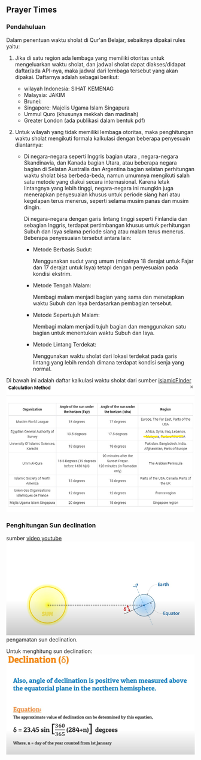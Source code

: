 ## Prayer Times

### Pendahuluan
Dalam penentuan waktu sholat di Qur'an Belajar, sebaiknya dipakai rules yaitu:
1. Jika di satu region ada lembaga yang memiliki otoritas untuk mengeluarkan waktu sholat, dan jadwal sholat dapat diakses/didapat daftar/ada API-nya, maka jadwal dari lembaga tersebut yang akan dipakai. Daftarnya adalah sebagai berikut:
    - wilayah Indonesia: SIHAT KEMENAG
    - Malaysia: JAKIM
    - Brunei: 
    - Singapore: Majelis Ugama Islam Singapura
    - Ummul Quro (khusunya mekkah dan madinah)
    - Greater London (ada publikasi dalam bentuk pdf)

2. Untuk wilayah yang tidak memiliki lembaga otoritas, maka penghitungan waktu sholat mengikuti formala kalkulasi dengan beberapa penyesuain diantarnya:
    - Di negara-negara seperti Inggris bagian utara , negara-negara Skandinavia, dan Kanada bagian Utara, atau beberapa negara bagian di Selatan Australia dan Argentina bagian selatan  perhitungan waktu sholat bisa berbeda-beda, namun umumnya mengikuti salah satu metode yang diakui secara internasional. Karena letak lintangnya yang lebih tinggi, negara-negara ini mungkin juga menerapkan penyesuaian khusus untuk periode siang hari atau kegelapan terus menerus, seperti selama musim panas dan musim dingin.

        Di negara-negara dengan garis lintang tinggi seperti Finlandia dan sebagian Inggris, terdapat pertimbangan khusus untuk perhitungan Subuh dan Isya selama periode siang atau malam terus menerus. Beberapa penyesuaian tersebut antara lain:

        - Metode Berbasis Sudut:

            Menggunakan sudut yang umum (misalnya 18 derajat untuk Fajar dan 17 derajat untuk Isya) tetapi dengan penyesuaian pada kondisi ekstrim.
        - Metode Tengah Malam:

            Membagi malam menjadi bagian yang sama dan menetapkan waktu Subuh dan Isya berdasarkan pembagian tersebut.
        - Metode Sepertujuh Malam:

            Membagi malam menjadi tujuh bagian dan menggunakan satu bagian untuk menentukan waktu Subuh dan Isya.
        - Metode Lintang Terdekat:

            Menggunakan waktu sholat dari lokasi terdekat pada garis lintang yang lebih rendah dimana terdapat kondisi senja yang normal.


Di bawah ini adalah daftar kalkulasi waktu sholat dari sumber [islamicFInder](https://islamicfinder.org)
![daftar list kalkulasi sudut sholat](list_of_methods.jpg "Daftar cara penghitungan sudut sholat")


### Penghitungan Sun declination

sumber [video youtube](https://www.youtube.com/watch?v=ZALVBxzmPIk)
![Sun declination](sun_declination.jpg "Sun declination")
pengamatan sun declination.

Untuk menghitung sun declination:
![sun declination calculation](sun_declination_calculation.jpg "Penghitungan Sun Declination (aproksimasi)")